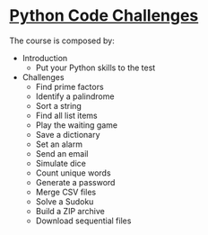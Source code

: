 # [Python Code Challenges](https://www.linkedin.com/learning/python-code-challenges/put-your-python-skills-to-the-test)

The course is composed by:

- Introduction
  - Put your Python skills to the test
- Challenges
  - Find prime factors
  - Identify a palindrome
  - Sort a string
  - Find all list items
  - Play the waiting game
  - Save a dictionary
  - Set an alarm
  - Send an email
  - Simulate dice
  - Count unique words
  - Generate a password
  - Merge CSV files
  - Solve a Sudoku
  - Build a ZIP archive
  - Download sequential files
